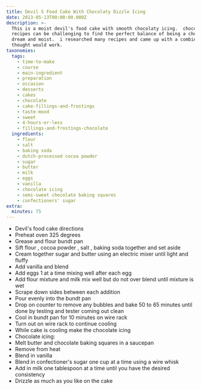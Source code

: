 ```yaml
---
title: Devil S Food Cake With Chocolaty Dizzle Icing
date: 2013-05-13T00:00:00.000Z
description: >-
  This is a moist devil's food cake with smooth chocolaty icing.  chocolate cake
  recipes can be challenging to find the perfect balance of being a chocolaty
  dream and moist.  i researched many recipes and came up with a combination i
  thought would work.
taxonomies:
  tags:
    - time-to-make
    - course
    - main-ingredient
    - preparation
    - occasion
    - desserts
    - cakes
    - chocolate
    - cake-fillings-and-frostings
    - taste-mood
    - sweet
    - 4-hours-or-less
    - fillings-and-frostings-chocolate
  ingredients:
    - flour
    - salt
    - baking soda
    - dutch-processed cocoa powder
    - sugar
    - butter
    - milk
    - eggs
    - vanilla
    - chocolate icing
    - semi-sweet chocolate baking squares
    - confectioners' sugar
extra:
  minutes: 75
---
```

 - Devil's food cake directions
 - Preheat oven 325 degrees
 - Grease and flour bundt pan
 - Sift flour , cocoa powder , salt , baking soda together and set aside
 - Cream together sugar and butter using an electric mixer until light and fluffy
 - Add vanilla and blend
 - Add eggs 1 at a time mixing well after each egg
 - Add flour mixture and milk mix well but do not over blend until mixture is wet
 - Scrape down sides between each addition
 - Pour evenly into the bundt pan
 - Drop on counter to remove any bubbles and bake 50 to 65 minutes until done by testing and tester coming out clean
 - Cool in bundt pan for 10 minutes on wire rack
 - Turn out on wire rack to continue cooling
 - While cake is cooling make the chocolate icing
 - Chocolate icing:
 - Melt butter and chocolate baking squares in a saucepan
 - Remove from heat
 - Blend in vanilla
 - Blend in confectioner's sugar one cup at a time using a wire whisk
 - Add in milk one tablespoon at a time until you have the desired consistency
 - Drizzle as much as you like on the cake
